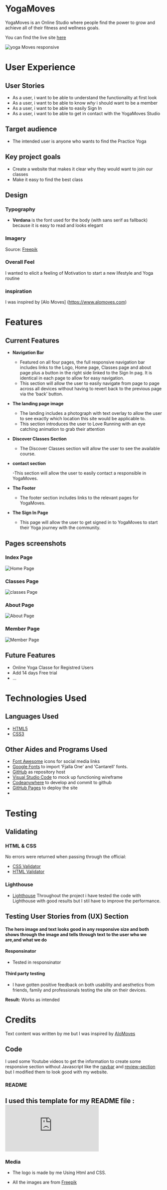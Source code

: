 # YogaMoves 

YogaMoves is an Online Studio where people find the power to grow and achieve all of their fitness and wellness goals.

You can find the live site [here](https://soukasamadi.github.io/yogamoves/index.html)

![yoga Moves responsive](https://github.com/soukasamadi/yogamoves/assets/131408125/473427d6-426e-4752-9344-9165b7fb2c10)

# User Experience

## User Stories

- As a user, i want to be able to understand the functionality at first look
- As a user, i want to be able to know *why* i should want to be a member
- As a user, i want to be able to easily Sign In
- As a user, i want to be able to get in contact with the YogaMoves Studio

## Target audience

- The intended user is anyone who wants to find the Practice Yoga

## Key project goals

- Create a website that makes it clear why they would want to join our classes
- Make it easy to find the best class

## Design

### Typography

- **Verdana** is the font used for the body (with sans serif as fallback) because it is easy to read and looks elegant

### Imagery

Source: [Freepik](https://www.freepik.com/)

### Overall Feel

I wanted to elicit a feeling of Motivation to start a new lifestyle and Yoga routine

### inspiration

I was inspired by [Alo Moves] (<https://www.alomoves.com>)

# Features

## Current Features

- **Navigation Bar**

  - Featured on all four pages, the full responsive navigation bar includes links to the Logo, Home page, Classes page and about page plus a button in the right side linked to the Sign In pag. It is identical in each page to allow for easy navigation.
  - This section will allow the user to easily navigate from page to page across all devices without having to revert back to the previous page via the ‘back’ button.


- **The landing page image**

  - The landing includes a photograph with text overlay to allow the user to see exactly which location this site would be applicable to.
  - This section introduces the user to Love Running with an eye catching animation to grab their attention



- **Discover Classes Section**

  - The Discover Classes section will allow the user to see the available course.
  


- **contact section**

   -This section will allow the user to easily contact a responsible in YogaMoves.

- **The Footer**

  - The footer section includes links to the relevant pages  for YogaMoves.
  




- **The Sign In Page**

  - This page will allow the user to get signed in to YogaMoves to start their Yoga journey with the community.




## Pages screenshots

### Index Page

![Home Page](https://github.com/soukasamadi/yogamoves/assets/131408125/01a7872c-640a-496c-a7af-5f3a95f73898)


### Classes Page

![classes Page](https://github.com/soukasamadi/yogamoves/assets/131408125/99d3c346-b6fa-4fe3-8e70-53d14e2d284e)


### About Page

![About Page](https://github.com/soukasamadi/yogamoves/assets/131408125/64639d8b-02bb-46d3-8865-ee4e3dbeca05)


### Member Page

![Member Page](https://github.com/soukasamadi/yogamoves/assets/131408125/d7cb6710-adaf-4d20-8522-0d354b48f783)

## Future Features

- Online Yoga Classe for Registred Users
- Add 14 days Free trial
- ...

# Technologies Used

## Languages Used

- [HTML5](https://en.wikipedia.org/wiki/HTML5)
- [CSS3](https://en.wikipedia.org/wiki/CSS)

## Other Aides and Programs Used

- [Font Awesome](https://fontawesome.com/) icons for social media links
- [Google Fonts](https://fonts.google.com/) to import 'Fjalla One' and 'Cantarell' fonts.
- [GitHub](https://github.com/) as repository host
- [Visual Studio Code](https://code.visualstudio.com/) to mock up functioning wireframe
- [Codeanywhere](https://app.codeanywhere.com/) to develop and commit to github
- [GitHub Pages](https://pages.github.com/) to deploy the site
-

# Testing

## Validating

### HTML & CSS

  No errors were returned when passing through the official:
- [CSS Validator](https://jigsaw.w3.org/css-validator/)
- [HTML Validator](https://validator.w3.org/)
  
### Lighthouse

- [Lighthouse](https://developers.google.com/web/tools/lighthouse)
   Throughout the project i have tested the code with Lighthouse with good results but I stil have to improve the performance.

## Testing User Stories from (UX) Section

#### The hero image and text looks good in any responsive size and both shows through the image and tells through text to the user who we are,and what we do
  
#### Responsinator

- Tested in responsinator

#### Third party testing

- I have gotten positive feedback on both usability and aesthetics from friends, family and professionals testing the site on their devices.



**Result:** Works as intended

# Credits
Text content was written by me but I was inspired by [AloMoves](https://www.alomoves.com)
## Code

I used some Youtube videos to get the information to create some responsive section without Javascript
like the [navbar](https://www.youtube.com/watch?v=cLOT0APQzDs&t=739s) and [review-section](https://www.youtube.com/watch?v=1CZhGDU5cWM) but I modified them to look good with my website.

### README

I used this template for my README file : ![Code Institure Readme](https://github.com/Code-Institute-Solutions/readme-template/blob/master/README.md?plain=1)
- 

### Media

- The logo is made by me Using Html and CSS.

- All the images are from [Freepik](https://www.freepik.com)